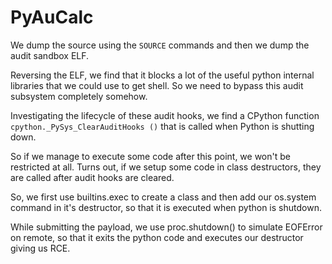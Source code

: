 PyAuCalc
========

We dump the source using the `SOURCE` commands and then we dump the audit sandbox ELF.

Reversing the ELF, we find that it blocks a lot of the useful python internal libraries that we could use to get shell.
So we need to bypass this audit subsystem completely somehow.

Investigating the lifecycle of these audit hooks, we find a CPython function `cpython._PySys_ClearAuditHooks ()` that is called
when Python is shutting down.

So if we manage to execute some code after this point, we won't be restricted at all.
Turns out, if we setup some code in class destructors, they are called after audit hooks are cleared.

So, we first use builtins.exec to create a class and then add our os.system command in it's destructor, so that it is executed when python
is shutdown.

While submitting the payload, we use proc.shutdown() to simulate EOFError on remote, so that it exits the python code and executes our destructor giving us RCE.
